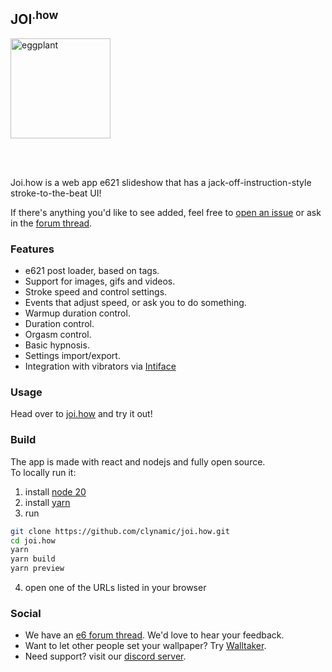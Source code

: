 ## JOI<sup>.how</sup>

<a href="https://joi.how" title="joi.how">
    <img src="public/logo.svg" alt="eggplant" width="160" />
</a>

</br></br>

Joi.how is a web app e621 slideshow that has a jack-off-instruction-style stroke-to-the-beat UI!

If there's anything you'd like to see added, feel free to [open an issue](/issues) or ask in the [forum thread](https://e621.net/forum_topics/23796).

### Features

- e621 post loader, based on tags.
- Support for images, gifs and videos.
- Stroke speed and control settings.
- Events that adjust speed, or ask you to do something.
- Warmup duration control.
- Duration control.
- Orgasm control.
- Basic hypnosis.
- Settings import/export.
- Integration with vibrators via [Intiface](https://intiface.com/)

### Usage

Head over to [joi.how](https://joi.how) and try it out!

### Build

The app is made with react and nodejs and fully open source.  
To locally run it:

1. install [node 20](https://nodejs.org/en/blog/release/v20.12.0/)
2. install [yarn](https://classic.yarnpkg.com/lang/en/docs/install/)
3. run

```sh
git clone https://github.com/clynamic/joi.how.git
cd joi.how
yarn
yarn build
yarn preview
```

4. open one of the URLs listed in your browser

### Social

- We have an [e6 forum thread](https://e621.net/forum_topics/23796). We'd love to hear your feedback.
- Want to let other people set your wallpaper? Try [Walltaker](https://walltaker.joi.how/).
- Need support? visit our [discord server](https://discord.clynamic.net/).
